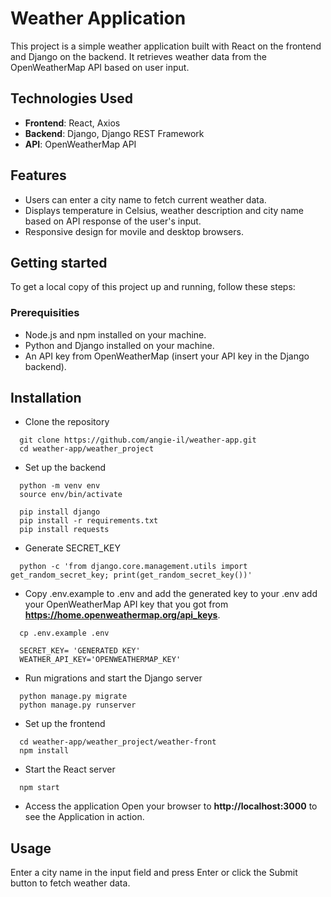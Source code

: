# Weather Application

This project is a simple weather application built with React on the frontend and Django on the backend. It retrieves weather data from the OpenWeatherMap API based on user input.

## Technologies Used
- **Frontend**: React, Axios
- **Backend**: Django, Django REST Framework
- **API**: OpenWeatherMap API

## Features
- Users can enter a city name to fetch current weather data.
- Displays temperature in Celsius, weather description and city name based on API response of the user's input.
- Responsive design for movile and desktop browsers.

## Getting started
To get a local copy of this project up and running, follow these steps:

### Prerequisities
- Node.js and npm installed on your machine.
- Python and Django installed on your machine.
- An API key from OpenWeatherMap (insert your API key in the Django backend).

## Installation
- Clone the repository
  
``` 
  git clone https://github.com/angie-il/weather-app.git
  cd weather-app/weather_project
```

- Set up the backend

```
  python -m venv env
  source env/bin/activate

  pip install django
  pip install -r requirements.txt
  pip install requests

```

- Generate SECRET_KEY
  
```
  python -c 'from django.core.management.utils import get_random_secret_key; print(get_random_secret_key())'
```
  
- Copy .env.example to .env and add the generated key to your .env add your OpenWeatherMap API key that you got from **https://home.openweathermap.org/api_keys**.

```
  cp .env.example .env

  SECRET_KEY= 'GENERATED KEY'
  WEATHER_API_KEY='OPENWEATHERMAP_KEY'
```

- Run migrations and start the Django server
  
``` 
  python manage.py migrate
  python manage.py runserver
```

- Set up the frontend
  
``` 
  cd weather-app/weather_project/weather-front
  npm install
```

- Start the React server
  
```  
  npm start
```

- Access the application
  Open your browser to **http://localhost:3000** to see the Application in action.

## Usage
Enter a city name in the input field and press Enter or click the Submit button to fetch weather data.
